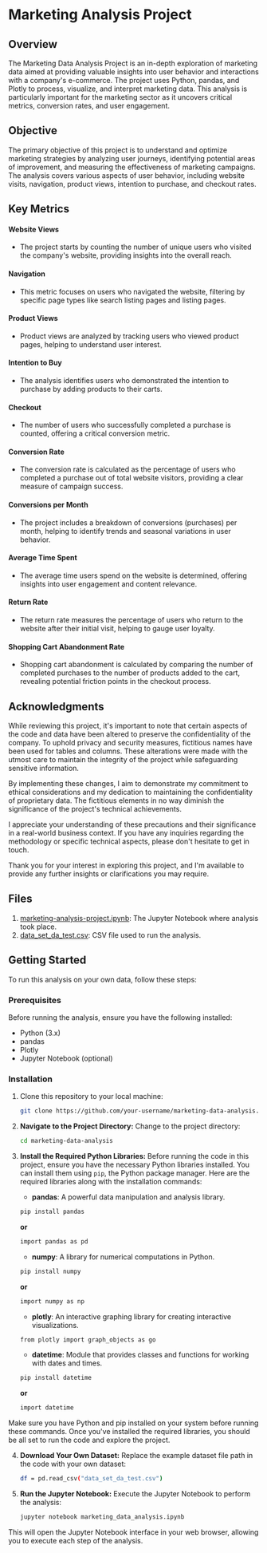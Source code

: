 # Marketing Analysis Project


## Overview

The Marketing Data Analysis Project is an in-depth exploration of marketing data aimed at providing valuable insights into user behavior and interactions with a company's e-commerce. The project uses Python, pandas, and Plotly to process, visualize, and interpret marketing data. This analysis is particularly important for the marketing sector as it uncovers critical metrics, conversion rates, and user engagement.

## Objective

The primary objective of this project is to understand and optimize marketing strategies by analyzing user journeys, identifying potential areas of improvement, and measuring the effectiveness of marketing campaigns. The analysis covers various aspects of user behavior, including website visits, navigation, product views, intention to purchase, and checkout rates.

## Key Metrics

#### Website Views

- The project starts by counting the number of unique users who visited the company's website, providing insights into the overall reach.

#### Navigation

- This metric focuses on users who navigated the website, filtering by specific page types like search listing pages and listing pages.

#### Product Views

- Product views are analyzed by tracking users who viewed product pages, helping to understand user interest.

#### Intention to Buy

- The analysis identifies users who demonstrated the intention to purchase by adding products to their carts.

#### Checkout

- The number of users who successfully completed a purchase is counted, offering a critical conversion metric.

#### Conversion Rate

- The conversion rate is calculated as the percentage of users who completed a purchase out of total website visitors, providing a clear measure of campaign success.

#### Conversions per Month

- The project includes a breakdown of conversions (purchases) per month, helping to identify trends and seasonal variations in user behavior.

#### Average Time Spent

- The average time users spend on the website is determined, offering insights into user engagement and content relevance.

#### Return Rate

- The return rate measures the percentage of users who return to the website after their initial visit, helping to gauge user loyalty.

#### Shopping Cart Abandonment Rate

- Shopping cart abandonment is calculated by comparing the number of completed purchases to the number of products added to the cart, revealing potential friction points in the checkout process.

## Acknowledgments

While reviewing this project, it's important to note that certain aspects of the code and data have been altered to preserve the confidentiality of the company. To uphold privacy and security measures, fictitious names have been used for tables and columns. These alterations were made with the utmost care to maintain the integrity of the project while safeguarding sensitive information.

By implementing these changes, I aim to demonstrate my commitment to ethical considerations and my dedication to maintaining the confidentiality of proprietary data. The fictitious elements in no way diminish the significance of the project's technical achievements.

I appreciate your understanding of these precautions and their significance in a real-world business context. If you have any inquiries regarding the methodology or specific technical aspects, please don't hesitate to get in touch.

Thank you for your interest in exploring this project, and I'm available to provide any further insights or clarifications you may require.

## Files

1. [marketing-analysis-project.ipynb](https://github.com/erreduarte/marketing-analysis-project/blob/ddc6b355934dfcc592d6393deca6189c10120ec5/marketing_analysis.ipynb): The Jupyter Notebook where analysis took place.
2. [data_set_da_test.csv](https://github.com/erreduarte/marketing-analysis-project/blob/29528d04de795a736293a49b905dc3ad2fbca42a/data_set_da_test.zip): CSV file used to run the analysis.
   

## Getting Started

To run this analysis on your own data, follow these steps:

### Prerequisites

Before running the analysis, ensure you have the following installed:

- Python (3.x)
- pandas
- Plotly
- Jupyter Notebook (optional)

### Installation

1. Clone this repository to your local machine:

   ```bash
   git clone https://github.com/your-username/marketing-data-analysis.git

2. **Navigate to the Project Directory:** Change to the project directory:

   ```bash
   cd marketing-data-analysis

3. **Install the Required Python Libraries:** Before running the code in this project, ensure you have the necessary Python libraries installed. You can install them using `pip`, the Python package manager. Here are the required libraries along with the installation commands:

   - **pandas**: A powerful data manipulation and analysis library.
   ```bash
   pip install pandas
   ```

   **or**

      ```bash
   import pandas as pd
   ```
      


   - **numpy**: A library for numerical computations in Python.
   ```bash
   pip install numpy
   ```
   
   **or**

      ```bash
   import numpy as np
   ```
      


   - **plotly**: An interactive graphing library for creating interactive visualizations.
   ```bash
   from plotly import graph_objects as go
   ```
   

   - **datetime**:  Module that provides classes and functions for working with dates and times.
   ```bash
   pip install datetime
   ```
      **or**

      ```bash
   import datetime
   ```


Make sure you have Python and pip installed on your system before running these commands. Once you've installed the required libraries, you should be all set to run the code and explore the project.


4. **Download Your Own Dataset:** Replace the example dataset file path in the code with your own dataset:

   ```bash
   df = pd.read_csv("data_set_da_test.csv")

5. **Run the Jupyter Notebook:** Execute the Jupyter Notebook to perform the analysis:

   ```bash
   jupyter notebook marketing_data_analysis.ipynb

This will open the Jupyter Notebook interface in your web browser, allowing you to execute each step of the analysis.
